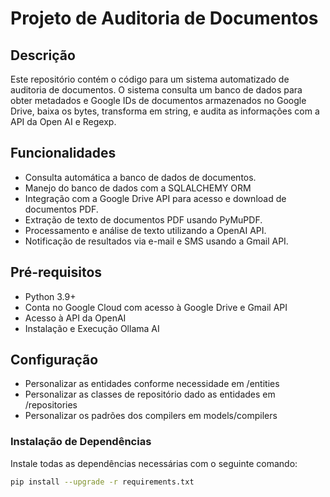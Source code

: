 # Projeto de Auditoria de Documentos

## Descrição
Este repositório contém o código para um sistema automatizado de auditoria de documentos.
O sistema consulta um banco de dados para obter metadados e Google IDs de documentos armazenados no Google Drive, baixa os bytes, transforma em string, e audita as informações com a API da Open AI e Regexp.

## Funcionalidades
- Consulta automática a banco de dados de documentos.
- Manejo do banco de dados com a SQLALCHEMY ORM
- Integração com a Google Drive API para acesso e download de documentos PDF.
- Extração de texto de documentos PDF usando PyMuPDF.
- Processamento e análise de texto utilizando a OpenAI API.
- Notificação de resultados via e-mail e SMS usando a Gmail API.

## Pré-requisitos
- Python 3.9+
- Conta no Google Cloud com acesso à Google Drive e Gmail API
- Acesso à API da OpenAI
- Instalação e Execução Ollama AI

## Configuração
- Personalizar as entidades conforme necessidade em /entities
- Personalizar as classes de repositório dado as entidades em /repositories
- Personalizar os padrões dos compilers em models/compilers

### Instalação de Dependências
Instale todas as dependências necessárias com o seguinte comando:
```bash
pip install --upgrade -r requirements.txt